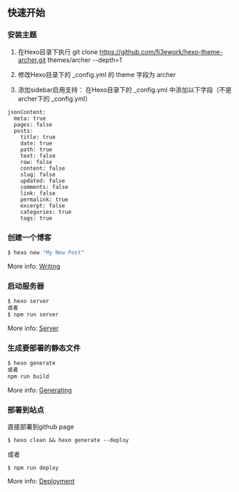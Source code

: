 <!--
 * @description: 
 * @author: steve.deng
 * @Date: 2020-05-10 22:54:02
 * @LastEditors: steve.deng
 * @LastEditTime: 2020-05-12 11:46:35
 -->
## 快速开始
### 安装主题
1. 在Hexo目录下执行
git clone https://github.com/fi3ework/hexo-theme-archer.git themes/archer --depth=1

2. 修改Hexo目录下的 _config.yml 的 theme 字段为 archer
3. 添加sidebar启用支持：
在Hexo目录下的 _config.yml 中添加以下字段（不是archer下的 _config.yml）
```
jsonContent:
  meta: true
  pages: false
  posts:
    title: true
    date: true
    path: true
    text: false
    raw: false
    content: false
    slug: false
    updated: false
    comments: false
    link: false
    permalink: true
    excerpt: false
    categories: true
    tags: true

```

### 创建一个博客

``` bash
$ hexo new "My New Post"
```

More info: [Writing](https://hexo.io/docs/writing.html)

### 启动服务器

``` bash
$ hexo server
或者
$ npm run server
```

More info: [Server](https://hexo.io/docs/server.html)

### 生成要部署的静态文件

``` bash
$ hexo generate
或者
npm run build
```

More info: [Generating](https://hexo.io/docs/generating.html)




### 部署到站点
直接部署到github page
```
$ hexo clean && hexo generate --deploy  
```
或者 
```
$ npm run deploy
```

More info: [Deployment](https://hexo.io/docs/one-command-deployment.html)